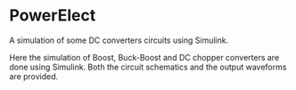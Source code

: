 # PowerElect
A simulation of some DC converters circuits using Simulink. 

Here the simulation of Boost, Buck-Boost and DC chopper converters are done using Simulink. Both the circuit schematics and the output waveforms are provided.
